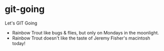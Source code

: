 # git-going
Let's GIT Going
* Rainbow Trout like bugs & flies, but only on Mondays in the moonlight.
* Rainbow Trout doesn't like the taste of Jeremy Fisher's macintosh today!
